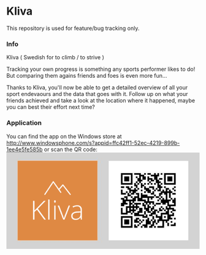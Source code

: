 # Kliva
This repository is used for feature/bug tracking only.

### Info
Kliva ( Swedish for to climb / to strive )

Tracking your own progress is something any sports performer likes to do!
But comparing them agains friends and foes is even more fun...

Thanks to Kliva, you'll now be able to get a detailed overview of all your sport endevaours and the data that goes with it.
Follow up on what your friends achieved and take a look at the location where it happened, maybe you can best their effort next time?

### Application
You can find the app on the Windows store at http://www.windowsphone.com/s?appid=ffc42ff1-52ec-4219-899b-1ee4e5fe585b or scan the QR code:
![QR code Kliva](QR.png)
